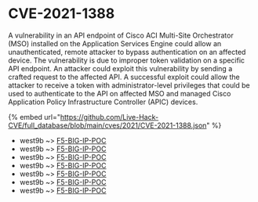 # CVE-2021-1388

A vulnerability in an API endpoint of Cisco ACI Multi-Site Orchestrator (MSO) installed on the Application Services Engine could allow an unauthenticated, remote attacker to bypass authentication on an affected device. The vulnerability is due to improper token validation on a specific API endpoint. An attacker could exploit this vulnerability by sending a crafted request to the affected API. A successful exploit could allow the attacker to receive a token with administrator-level privileges that could be used to authenticate to the API on affected MSO and managed Cisco Application Policy Infrastructure Controller (APIC) devices.

{% embed url="https://github.com/Live-Hack-CVE/full_database/blob/main/cves/2021/CVE-2021-1388.json" %}


* west9b ~> [F5-BIG-IP-POC](https://www.alice-snow.ru/2021/database/cve-2021-1388/f5-big-ip-poc-west9b)
* west9b ~> [F5-BIG-IP-POC](https://www.alice-snow.ru/2021/database/cve-2021-1388/f5-big-ip-poc-west9b)
* west9b ~> [F5-BIG-IP-POC](https://www.alice-snow.ru/2021/database/cve-2021-1388/f5-big-ip-poc-west9b)
* west9b ~> [F5-BIG-IP-POC](https://www.alice-snow.ru/2021/database/cve-2021-1388/f5-big-ip-poc-west9b)
* west9b ~> [F5-BIG-IP-POC](https://www.alice-snow.ru/2021/database/cve-2021-1388/f5-big-ip-poc-west9b)
* west9b ~> [F5-BIG-IP-POC](https://www.alice-snow.ru/2021/database/cve-2021-1388/f5-big-ip-poc-west9b)
* west9b ~> [F5-BIG-IP-POC](https://www.alice-snow.ru/2021/database/cve-2021-1388/f5-big-ip-poc-west9b)